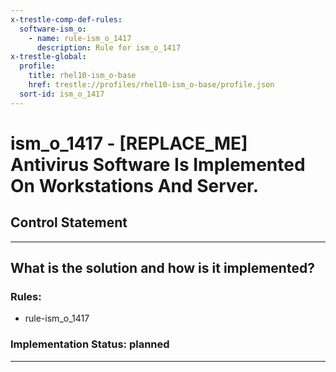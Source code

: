 ```yaml
---
x-trestle-comp-def-rules:
  software-ism_o:
    - name: rule-ism_o_1417
      description: Rule for ism_o_1417
x-trestle-global:
  profile:
    title: rhel10-ism_o-base
    href: trestle://profiles/rhel10-ism_o-base/profile.json
  sort-id: ism_o_1417
---
```


# ism_o_1417 - \[REPLACE_ME\] Antivirus Software Is Implemented On Workstations And Server.

## Control Statement

______________________________________________________________________

## What is the solution and how is it implemented?

<!-- For implementation status enter one of: implemented, partial, planned, alternative, not-applicable -->

<!-- Note that the list of rules under ### Rules: is read-only and changes will not be captured after assembly to JSON -->

<!-- Add control implementation description here for control: ism_o_1417 -->

### Rules:

  - rule-ism_o_1417

### Implementation Status: planned

______________________________________________________________________
